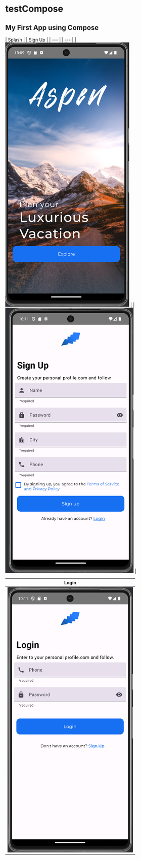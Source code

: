 # testCompose
## My First App using Compose
|  Splash | |  Sign Up |
| --- | | --- | 
| ![splash](images/screen1.png) | | ![splash](images/screen2.png) | 

|  Login |
| --- | 
| ![splash](images/screen3.png) | 

